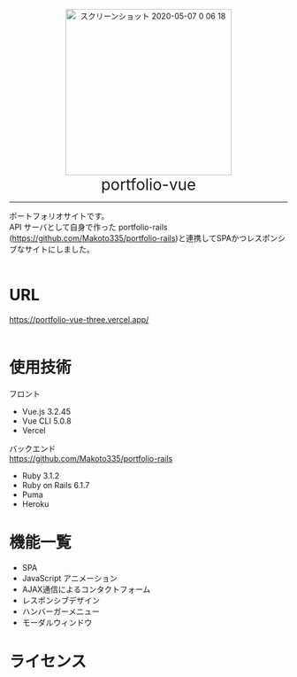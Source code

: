 <div align="center">
 <img width="300" alt="スクリーンショット 2020-05-07 0 06 18" src="https://user-images.githubusercontent.com/102998595/206843251-2b16b425-27de-462b-a071-75427b3ac93b.png">
</div>
<div style="text-align: center;font-size: 200%">portfolio-vue</div>
<hr>

ポートフォリオサイトです。<br >
API サーバとして自身で作った portfolio-rails (https://github.com/Makoto335/portfolio-rails)と連携してSPAかつレスポンシブなサイトにしました。 <br >
<br >

# URL

https://portfolio-vue-three.vercel.app/
<br ><br >

# 使用技術

フロント

- Vue.js 3.2.45
- Vue CLI 5.0.8
- Vercel

バックエンド<br>https://github.com/Makoto335/portfolio-rails

- Ruby 3.1.2
- Ruby on Rails 6.1.7
- Puma
- Heroku

# 機能一覧
- SPA
- JavaScript アニメーション
- AJAX通信によるコンタクトフォーム
- レスポンシブデザイン
- ハンバーガーメニュー
- モーダルウィンドウ

# ライセンス
